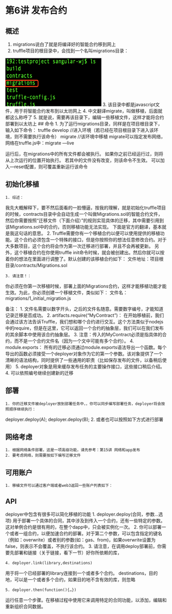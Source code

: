 # 第6讲 发布合约  
## 概述
1. migrations说白了就是将编译好的智能合约移到网上
2. truffle项目的根目录中，会找到一个名叫migrations目录：  
<img src="/doc/img/truffle/6-1.png" width = "300" height = "150"/>
3. 该目录中都是javascript文件，用于将智能合约发布到以太坊网上
4. 中文翻译migrate，叫做移植，后面就都这么称呼了
5. 就是说，需要再该目录下，编辑一些移植文件，这样才能将合约部署到以太坊上
## 命令
    1. 为了运行migrations目录，同样是在项目根目录下，输入如下命令：
truffle develop  //进入环境（若已经在项目根目录下进入该环境，则不需要执行该命令）
migrate  //该环境中移植
migrate可以指定发布网络，网络在truffle.js中：migrate —live

运行后，在migrations中的所有文件都会被执行。
如果你之前已经运行过，则将从上次运行的位置开始执行。
若其中的文件没有改变，则该命令不生效。
可以加入—reset配置，则可覆盖重新运行该命令
## 初始化移植
    1. 综述：
我先大概解释下，要不然后面看的一脸懵逼，按我的理解，就是初始化truffle项目的时候，contracts目录中会自动生成一个叫做Migrations.sol的智能合约文件，然后你需要按照“迁移文件（下面介绍）”的规则实现具体的迁移，其中需要引用到该Migrations.sol中的合约，否则移植功能无法实现。
下面是官方的翻译，基本就是我这句话的意思。
    2. Truffle需要你有一个移植合约以便可以使用提供的移植功能。这个合约必须包含一个特殊的接口，但是你按照你的想法任意修改合约。对于大多数项目，这个合约将会作为第一次迁移进行部署，并且不会再被更新。
另外，这个移植合约在你使用truffle init命令时候，就会被创建出。然后你就可以按着你的想法在里面进行调整了。默认创建的该移植合约如下：
文件地址：项目根目录/contracts/Migrations.sol

    3. 请注意！：
你必须在你第一次移植时候，部署上面的Migrations合约，这样才能移植功能才能生效。为此，你必须创建一个移植文件，类似如下：
文件名：migrations/1_initial_migration.js

备注：
        1. 文件名需要以数字开头，之后的文件名随意。需要数字编号，才能知道记录迁移是否成功。
        2. artifacts.require(“MyContract”)：
在开始移植前，我们会通过该方法告诉Truffle，我们想和哪个合约进行交互。这个方法类似于nodejs中的require，但是在这里，它可以返回一个合约的抽象层，我们可以在我们发布的其余脚本中使用该合约抽象层。
        3. 注意：传入的MyContract必须是指具体的合约，而不是一个合约文件名（因为一个文中可能有多个合约）。
        4. module.exports：
所有的迁移必须通过module.exports语法导出一个函数。每个导出的函数必须接受一个deployer对象作为它的第一个参数。该对象提供了一个清晰的语法结构，同时提供了一些通用的职责（比如保存发布的文件，以备稍后使用）
        5. deployer对象是用来缓存发布任务的主要操作接口，这些接口稍后介绍。
    4. 可以依照编号继续创建新的迁移
## 部署
    1. 你的迁移文件被deployer放到部署任务中，，你可以同步编写部署任务，deployer将会按照顺序继续执行：
deployer.deploy(A);
deployer.deploy(B);
    2. 或者也可以按照如下方式进行部署

## 网络考虑
    1. 根据网络条件部署，这是一项高级功能，请先参考：第15讲 网络和app发布
    2. 要考虑网络，则需要按如下编写迁移文件

## 可用账户
    1. 移植文件可以通过客户端或者web3返回一些账户列表如下：
## API
deployer中包含有很多可以简化移植的功能
    1. deployer.deploy(合同，参数...选项)
用于部署一个具体的合同，其中涉及到传入一个合约，还有一些特定的参数。这对单例合约是很有用的，在整个dapp中，只会被实例化一次。
    2. 你可以部署一个或者一组合约，以便加速合约的部署。对于第二个参数，可以包含指定的键名（例如：overwrite）或者别的参数(如：gas、from)，如果overwrite设置为false，则表示不会覆盖，不执行该合约。
    3. 请注意，在调用deploy部署前，你需要先部署和链接（关于链接，看下一节）好你所依赖的库，

    4. deployer.link(library,destinations)
用于将一个已经部署的library连接到一个或者多个合约。
destinations，目的地，可以是一个或者多个合约，如果目的地不含有效的库，则忽略

    5. deployer.then(function(){…})
运行任意一个步骤。在移植过程中使用它来调用特定的合同功能，以添加，编辑和重新组织合同数据。
  
 
